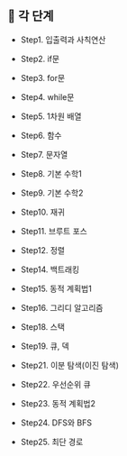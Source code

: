 ## 📖 각 단계

- Step1. 입출력과 사칙연산

- Step2. if문

- Step3. for문

- Step4. while문

- Step5. 1차원 배열

- Step6. 함수

- Step7. 문자열

- Step8. 기본 수학1

- Step9. 기본 수학2

- Step10. 재귀

- Step11. 브루트 포스

- Step12. 정렬

- Step14. 백트래킹

- Step15. 동적 계획법1

- Step16. 그리디 알고리즘

- Step18. 스택

- Step19. 큐, 덱

- Step21. 이분 탐색(이진 탐색)

- Step22. 우선순위 큐

- Step23. 동적 계획법2

- Step24. DFS와 BFS

- Step25. 최단 경로
